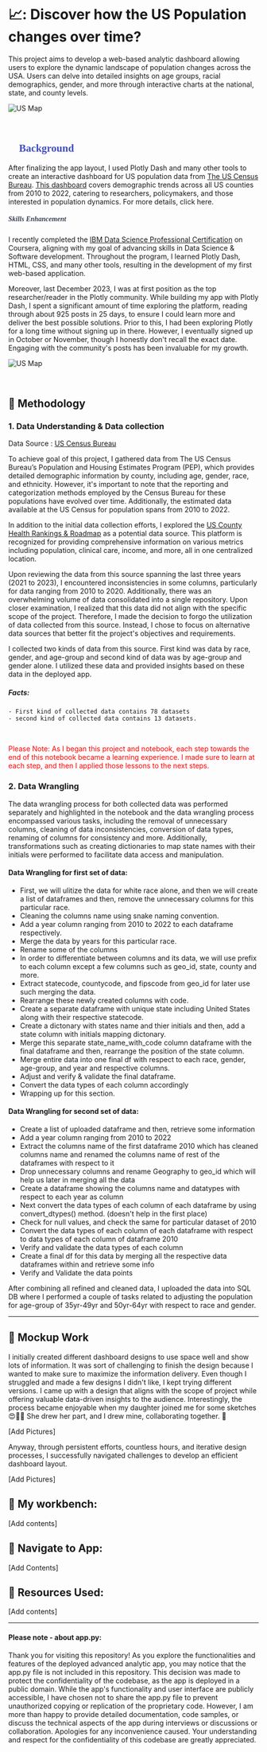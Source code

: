 # 📈: Discover how the US Population changes over time? 
This project aims to develop a web-based analytic dashboard allowing users to explore the dynamic landscape of population changes across the USA. Users can delve into detailed insights on age groups, racial demographics, gender, and more through interactive charts at the national, state, and county levels.


![US Map](https://github.com/satyndragautam/plotly-dash-app/blob/main/images/pop_test.png)

<br>

## **<span style="color:#424dc1; font-family:montserrat;">:page_facing_up: Background </span>**

After finalizing the app layout, I used Plotly Dash and many other tools to create an interactive dashboard for US population data from [The US Census Bureau](https://data.census.gov/). [This dashboard](https://sites.google.com/view/satyndrakgautam/us-national-statistics) covers demographic trends across all US counties from 2010 to 2022, catering to researchers, policymakers, and those interested in population dynamics. For more details, click here.

##### **<span style="color:rgba(51, 55, 75, 0.95); font-family:montserrat;">Skills Enhancement </span>**

I recently completed the [IBM Data Science Professional Certification](https://www.coursera.org/account/accomplishments/professional-cert/SMB6GDH3KV6R) on Coursera, aligning with my goal of advancing skills in Data Science & Software development. Throughout the program, I learned Plotly Dash, HTML, CSS, and many other tools, resulting in the development of my first web-based application.

Moreover, last December 2023, I was at first position as the top researcher/reader in the Plotly community. While building my app with Plotly Dash, I spent a significant amount of time exploring the platform, reading through about 925 posts in 25 days, to ensure I could learn more and deliver the best possible solutions. Prior to this, I had been exploring Plotly for a long time without signing up in there. However, I eventually signed up in October or November, though I honestly don't recall the exact date. Engaging with the community's posts has been invaluable for my growth.

![US Map](https://github.com/satyndragautam/plotly-dash-app/blob/main/images/toplist.png)

<br>

## :page_facing_up: Methodology
  ### 1. Data Understanding & Data collection 
  Data Source : [US Census Bureau](https://www.census.gov/)

To achieve goal of this project, I gathered data from The US Census Bureau’s Population and Housing Estimates Program (PEP), which provides detailed demographic information by county, including age, gender, race, and ethnicity. However, it's important to note that the reporting and categorization methods employed by the Census Bureau for these populations have evolved over time. Additionally, the estimated data available at the US Census for population spans from 2010 to 2022.

In addition to the initial data collection efforts, I explored the [US County Health Rankings & Roadmap](https://www.countyhealthrankings.org/) as a potential data source. This platform is recognized for providing comprehensive information on various metrics including population, clinical care, income, and more, all in one centralized location.

Upon reviewing the data from this source spanning the last three years (2021 to 2023), I encountered inconsistencies in some columns, particularly for data ranging from 2010 to 2020. Additionally, there was an overwhelming volume of data consolidated into a single repository. Upon closer examination, I realized that this data did not align with the specific scope of the project. Therefore, I made the decision to forgo the utilization of data collected from this source. Instead, I chose to focus on alternative data sources that better fit the project's objectives and requirements.

I collected two kinds of data from this source. First kind was data by race, gender, and age-group and second kind of data was by age-group and gender alone. I utilized these data and provided insights based on these data in the deployed app. 

  ##### Facts: 
    - First kind of collected data contains 78 datasets
    - second kind of collected data contains 13 datasets. 

<br>

<p style="color: red;"> Please Note: As I began this project and notebook, each step towards the end of this notebook became a learning experience. I made sure to learn at each step, and then I applied those lessons to the next steps. </p>

 ### 2. Data Wrangling
 
The data wrangling process for both collected data was performed separately and highlighted in the notebook and the data wrangling process encompassed various tasks, including the removal of unnecessary columns, cleaning of data inconsistencies, conversion of data types, renaming of columns for consistency and more. Additionally, transformations such as creating dictionaries to map state names with their initials were performed to facilitate data access and manipulation. 

#### Data Wrangling for first set of data: 
* First, we will ulitize the data for white race alone, and then we will create a list of dataframes and then, remove the unnecessary columns for this particular race.
* Cleaning the columns name using snake naming convention.
* Add a year column ranging from 2010 to 2022 to each dataframe respectively.
* Merge the data by years for this particular race.
* Rename some of the columns
* In order to differentiate between columns and its data, we will use prefix to each column except a few columns such as geo_id, state, county and more.
* Extract statecode, countycode, and fipscode from geo_id for later use such merging the data.
* Rearrange these newly created columns with code.
* Create a separate dataframe with unique state including United States along with their respective statecode.
* Create a dictonary with states name and thier initials and then, add a state column with initials mapping dictonary.
* Merge this separate state_name_with_code column dataframe with the final dataframe and then, rearrange the position of the state column.
* Merge entire data into one final df with respect to each race, gender, age-group, and year and respective columns.
* Adjust and verify & validate the final dataframe.
* Convert the data types of each column accordingly
* Wrapping up for this section.

#### Data Wrangling for second set of data: 
* Create a list of uploaded dataframe and then, retrieve some information
* Add a year column ranging from 2010 to 2022
* Extract the columns name of the first dataframe 2010 which has cleaned columns name and renamed the columns name of rest of the dataframes with respect to it
* Drop unnecessary columns and rename Geography to geo_id which will help us later in merging all the data
* Create a dataframe showing the columns name and datatypes with respect to each year as column
* Next convert the data types of each column of each dataframe by using convert_dtypes() method. (doesn't help in the first place)
* Check for null values, and check the same for particular dataset of 2010
* Convert the data types of each column of each dataframe with respect to data types of each column of dataframe 2010
* Verify and validate the data types of each column
* Create a final df for this data by merging all the respective data dataframes within and retrieve some info
* Verify and Validate the data points


After combining all refined and cleaned data, I uploaded the data into SQL DB where I performed a couple of tasks related to adjusting the population for age-group of 35yr-49yr and 50yr-64yr with respect to race and gender. 

<hr>

## :page_facing_up: Mockup Work

I initially created different dashboard designs to use space well and show lots of information. It was sort of challenging to finish the design because I wanted to make sure to maximize the information delivery. 
Even though I struggled and made a few designs I didn't like, I kept trying different versions. I came up with a design that aligns with the scope of project while offering valuable data-driven insights to the audience. 
Interestingly, the process became enjoyable when my daughter joined me for some sketches 😍🤣🤣 She drew her part, and I drew mine, collaborating together. 💖

[Add Pictures]

Anyway, through persistent efforts, countless hours, and iterative design processes, I successfully navigated challenges to develop an efficient dashboard layout. 

[Add Pictures]

## :page_facing_up: My workbench:

[Add contents]




## :page_facing_up: Navigate to App: 

[Add Contents]

## :page_facing_up: Resources Used: 

[Add contents]


<hr>

#### Please note - about app.py:

Thank you for visiting this repository! As you explore the functionalities and features of the deployed advanced analytic app, you may notice that the app.py file is not included in this repository. This decision was made to protect the confidentiality of the codebase, as the app is deployed in a public domain. While the app's functionality and user interface are publicly accessible, I have chosen not to share the app.py file to prevent unauthorized copying or replication of the proprietary code. However, I am more than happy to provide detailed documentation, code samples, or discuss the technical aspects of the app during interviews or discussions or collaboration. Apologies for any inconvenience caused. Your understanding and respect for the confidentiality of this codebase are greatly appreciated. 
